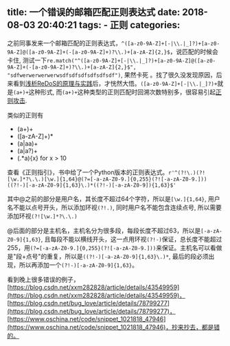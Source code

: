 title: 一个错误的邮箱匹配正则表达式
date: 2018-08-03 20:40:21
tags:
    - 正则
categories:
---
之前同事发来一个邮箱匹配的正则表达式，`^([a-z0-9A-Z]+[-|\\.|_]?)+[a-z0-9A-Z]@([a-z0-9A-Z]+(-[a-z0-9A-Z]+)?\\.)+[a-zA-Z]{2,}$`，说匹配的时候会卡住, 测试一下`re.match("^([a-z0-9A-Z]+[-|\\.|_]?)+[a-z0-9A-Z]@([a-z0-9A-Z]+(-[a-z0-9A-Z]+)?\\.)+[a-zA-Z]{2,}$", "sdfwerwerwerwerwsdfsdfsdfsdfsdfsdf")`, 果然卡死 。找了很久没发现原因，后来看到[浅析ReDoS的原理与实践](http://www.freebuf.com/articles/network/124422.html)后，才恍然大悟。`([a-z0-9A-Z]+[-|\\.|_]?)+`就是`(a+)+`这种形式, 而`(a+)+`这种类型的正则匹配时回溯次数特别多，很容易引起[正则攻击](https://en.wikipedia.org/wiki/ReDoS).

类似的正则有
* (a+)+
* ([a-zA-Z]+)*
* (a|aa)+
* (a|a?)+
* (.*a){x} for x > 10

查看《正则指引》，书中给了一个Python版本的正则表达式。`r'^(?!\.)(?![\w.]*?\.\.)[\w.]{1,64}@(?=[-a-zA-Z0-9.]{0,255}(?![-a-zA-Z0-9.]))((?!-)[-a-zA-Z0-9]{1,63}\.)*((?!-)[-a-zA-Z0-9]){1,63}$'`

其中@之前的部分是用户名，其长度不超过64个字符，所以是`[\w.]{1,64}`, 用户名不能以点号开头，所以添加环视`(?!.)`, 同时用户名不能包含连续点号, 所以需要添加环视`(?![\w.]*?\.\.)`

@后面的部分是主机名，主机名分为很多段，每段长度不超过63，所以是`[-a-zA-Z0-9]{1,63}`, 且每段不能以横线开头，这一点用环视`(?!-)`保证，总长度不能超过255，用`(?=[-a-zA-Z0-9.]{0,255}(?![-a-zA-Z0-9.]))`来保证。主机名可以看做是"段+点号"的重复，所以是`((?!-)[-a-zA-Z0-9]{1,63}\.)*`, 最后的段必须出现，所以再添加一个`(?!-)[-a-zA-Z0-9]{1,63}`。

看到晚上很多错误的例子，[https://blog.csdn.net/xxm282828/article/details/43549959](https://blog.csdn.net/xxm282828/article/details/43549959)， [https://blog.csdn.net/bug_love/article/details/78799277](https://blog.csdn.net/bug_love/article/details/78799277)， [https://www.oschina.net/code/snippet_1021818_47946](https://www.oschina.net/code/snippet_1021818_47946)，抄来抄去，都是错的。
